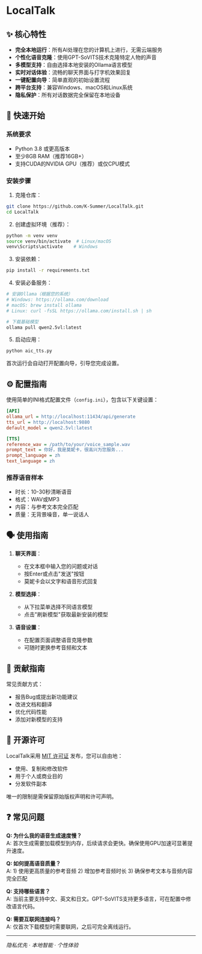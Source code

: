 # LocalTalk


## ✨ 核心特性

- **完全本地运行**：所有AI处理在您的计算机上进行，无需云端服务
- **个性化语音克隆**：使用GPT-SoVITS技术克隆特定人物的声音
- **多模型支持**：自由选择本地安装的Ollama语言模型
- **实时对话体验**：流畅的聊天界面与打字机效果回复
- **一键配置向导**：简单直观的初始设置流程
- **跨平台支持**：兼容Windows、macOS和Linux系统
- **隐私保护**：所有对话数据完全保留在本地设备

## 🚀 快速开始

### 系统要求
- Python 3.8 或更高版本
- 至少8GB RAM（推荐16GB+）
- 支持CUDA的NVIDIA GPU（推荐）或仅CPU模式

### 安装步骤

1. 克隆仓库：
```bash
git clone https://github.com/K-Summer/LocalTalk.git
cd LocalTalk
```

2. 创建虚拟环境（推荐）：
```bash
python -m venv venv
source venv/bin/activate  # Linux/macOS
venv\Scripts\activate    # Windows
```

3. 安装依赖：
```bash
pip install -r requirements.txt
```

4. 安装必备服务：
```bash
# 安装Ollama（根据您的系统）
# Windows: https://ollama.com/download
# macOS: brew install ollama
# Linux: curl -fsSL https://ollama.com/install.sh | sh

# 下载基础模型
ollama pull qwen2.5vl:latest
```

5. 启动应用：
```bash
python aic_tts.py
```

首次运行会自动打开配置向导，引导您完成设置。

## ⚙️ 配置指南

使用简单的INI格式配置文件（`config.ini`），包含以下关键设置：

```ini
[API]
ollama_url = http://localhost:11434/api/generate
tts_url = http://localhost:9880
default_model = qwen2.5vl:latest

[TTS]
reference_wav = /path/to/your/voice_sample.wav
prompt_text = 你好，我是莫妮卡，很高兴为您服务...
prompt_language = zh
text_language = zh
```

### 推荐语音样本
- 时长：10-30秒清晰语音
- 格式：WAV或MP3
- 内容：与参考文本完全匹配
- 质量：无背景噪音，单一说话人

## 🗣️ 使用指南

1. **聊天界面**：
   - 在文本框中输入您的问题或对话
   - 按Enter或点击"发送"按钮
   - 莫妮卡会以文字和语音形式回复

2. **模型选择**：
   - 从下拉菜单选择不同语言模型
   - 点击"刷新模型"获取最新安装的模型

3. **语音设置**：
   - 在配置页面调整语音克隆参数
   - 可随时更换参考音频和文本


## 🤝 贡献指南


常见贡献方式：
- 报告Bug或提出新功能建议
- 改进文档和翻译
- 优化代码性能
- 添加对新模型的支持

## 📜 开源许可

LocalTalk采用 [MIT 许可证](LICENSE) 发布，您可以自由地：
- 使用、复制和修改软件
- 用于个人或商业目的
- 分发软件副本

唯一的限制是需保留原始版权声明和许可声明。

## ❓ 常见问题

**Q: 为什么我的语音生成速度慢？**  
A: 首次生成需要加载模型到内存，后续请求会更快。确保使用GPU加速可显著提升速度。

**Q: 如何提高语音质量？**  
A: 1) 使用更高质量的参考音频 2) 增加参考音频时长 3) 确保参考文本与音频内容完全匹配

**Q: 支持哪些语言？**  
A: 当前主要支持中文、英文和日文。GPT-SoVITS支持更多语言，可在配置中修改语言代码。

**Q: 需要互联网连接吗？**  
A: 仅首次下载模型时需要联网，之后可完全离线运行。

---
  

*隐私优先 · 本地智能 · 个性体验*
